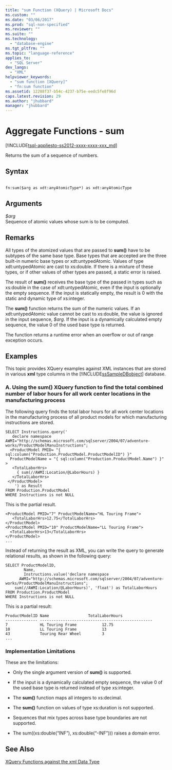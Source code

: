 ```yaml
---
title: "sum Function (XQuery) | Microsoft Docs"
ms.custom: ""
ms.date: "03/06/2017"
ms.prod: "sql-non-specified"
ms.reviewer: ""
ms.suite: ""
ms.technology: 
  - "database-engine"
ms.tgt_pltfrm: ""
ms.topic: "language-reference"
applies_to: 
  - "SQL Server"
dev_langs: 
  - "XML"
helpviewer_keywords: 
  - "sum function [XQuery]"
  - "fn:sum function"
ms.assetid: 12288f37-b54c-4237-b75e-eedc5fe8f96d
caps.latest.revision: 29
ms.author: "jhubbard"
manager: "jhubbard"
---
```

# Aggregate Functions - sum
[!INCLUDE[tsql-appliesto-ss2012-xxxx-xxxx-xxx_md](../integration-services/system/stored-procedures/includes/tsql-appliesto-ss2012-xxxx-xxxx-xxx-md.md)]

  Returns the sum of a sequence of numbers.  
  
## Syntax  
  
```  
  
fn:sum($arg as xdt:anyAtomicType*) as xdt:anyAtomicType  
```  
  
## Arguments  
 *$arg*  
 Sequence of atomic values whose sum is to be computed.  
  
## Remarks  
 All types of the atomized values that are passed to **sum()** have to be subtypes of the same base type. Base types that are accepted are the three built-in numeric base types or xdt:untypedAtomic. Values of type xdt:untypedAtomic are cast to xs:double. If there is a mixture of these types, or if other values of other types are passed, a static error is raised.  
  
 The result of **sum()** receives the base type of the passed in types such as xs:double in the case of xdt:untypedAtomic, even if the input is optionally the empty sequence. If the input is statically empty, the result is 0 with the static and dynamic type of xs:integer.  
  
 The **sum()** function returns the sum of the numeric values. If an xdt:untypedAtomic value cannot be cast to xs:double, the value is ignored in the input sequence, *$arg*. If the input is a dynamically calculated empty sequence, the value 0 of the used base type is returned.  
  
 The function returns a runtime error when an overflow or out of range exception occurs.  
  
## Examples  
 This topic provides XQuery examples against XML instances that are stored in various **xml** type columns in the [!INCLUDE[ssSampleDBobject](../database-engine/availability-groups/windows/includes/sssampledbobject-md.md)] database.  
  
### A. Using the sum() XQuery function to find the total combined number of labor hours for all work center locations in the manufacturing process  
 The following query finds the total labor hours for all work center locations in the manufacturing process of all product models for which manufacturing instructions are stored.  
  
```  
SELECT Instructions.query('         
   declare namespace AWMI="http://schemas.microsoft.com/sqlserver/2004/07/adventure-works/ProductModelManuInstructions";         
  <ProductModel PMID= "{ sql:column("Production.ProductModel.ProductModelID") }"         
  ProductModelName = "{ sql:column("Production.ProductModel.Name") }" >         
   <TotalLaborHrs>         
     { sum(//AWMI:Location/@LaborHours) }         
   </TotalLaborHrs>         
 </ProductModel>         
    ') as Result         
FROM Production.ProductModel         
WHERE Instructions is not NULL         
```  
  
 This is the partial result.  
  
```  
<ProductModel PMID="7" ProductModelName="HL Touring Frame">  
   <TotalLaborHrs>12.75</TotalLaborHrs>  
</ProductModel>  
<ProductModel PMID="10" ProductModelName="LL Touring Frame">  
  <TotalLaborHrs>13</TotalLaborHrs>  
</ProductModel>  
...  
```  
  
 Instead of returning the result as XML, you can write the query to generate relational results, as shown in the following query:  
  
```  
SELECT ProductModelID,         
        Name,         
        Instructions.value('declare namespace   
      AWMI="http://schemas.microsoft.com/sqlserver/2004/07/adventure-works/ProductModelManuInstructions";         
    sum(//AWMI:Location/@LaborHours)', 'float') as TotalLaborHours         
FROM Production.ProductModel         
WHERE Instructions is not NULL          
```  
  
 This is a partial result:  
  
```  
ProductModelID Name                 TotalLaborHours         
-------------- -------------------------------------------------  
7              HL Touring Frame           12.75                   
10             LL Touring Frame           13                      
43             Touring Rear Wheel         3                       
...  
```  
  
### Implementation Limitations  
 These are the limitations:  
  
-   Only the single argument version of **sum()** is supported.  
  
-   If the input is a dynamically calculated empty sequence, the value 0 of the used base type is returned instead of type xs:integer.  
  
-   The **sum()** function maps all integers to xs:decimal.  
  
-   The **sum()** function on values of type xs:duration is not supported.  
  
-   Sequences that mix types across base type boundaries are not supported.  
  
-   The sum((xs:double(“INF”), xs:double(“-INF”))) raises a domain error.  
  
## See Also  
 [XQuery Functions against the xml Data Type](../xquery/xquery-functions-against-the-xml-data-type.md)  
  
  